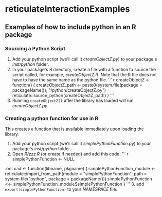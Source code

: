 # reticulateInteractionExamples

## Examples of how to include python in an R package

### Sourcing a Python Script

1. Add your python script (we'll call it *createObjectZ.py*) to your package's *inst/python* folder.
2. In your package's R directory, create a file with a function to source the script called, for example, *createObjectZ.R*. Note that the R file does not have to have the same name as the python file.
''' r
createObjectZ <- function() {
  createObjectZ_path <- paste0(system.file(package = packageName()),
                               "/python/createObjectZ.py")
  reticulate::source_python(createObjectZ_path)
}
'''
3. Running <code>createObjectZ()</code> after the library has loaded will run *createObjectZ.py*.  


### Creating a python function for use in R

This creates a function that is available immediately upon loading the library.

1. Add your python script (we'll call it *simplePythonFunction.py*) to your package's *inst/python* folder.
2. Open *R/zzz.R* (or create if needed) and add this code:
''' r
simplePythonFunction <- NULL

.onLoad <- function(libname, pkgname) {
  simplePythonFunction_module <- reticulate::import_from_path(module = "simplePythonFunction", path = system.file("python", package = packageName()))
  simplePythonFunction <<- simplePythonFunction_module$simplePythonFunction
}
'''
3. add <code>export(simplePythonFunction)</code> to your *NAMESPACE* file.
